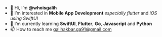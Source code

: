 - 👋 Hi, I’m **@whoisgalih**
- 👀 I’m interested in **Mobile App Development** *especially flutter* and *iOS using SwiftUI*
- 🌱 I’m currently learning **SwiftUI**, **Flutter**, **Go**, **Javascript** and **Python**
- 📫 How to reach me galihakbar.ga91@gmail.com

<!---
iamnotgalih/iamnotgalih is a ✨ special ✨ repository because its `README.md` (this file) appears on your GitHub profile.
You can click the Preview link to take a look at your changes.
--->
